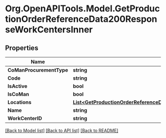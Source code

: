 # Org.OpenAPITools.Model.GetProductionOrderReferenceData200ResponseWorkCentersInner

## Properties

Name | Type | Description | Notes
------------ | ------------- | ------------- | -------------
**CoManProcurementType** | **string** |  | 
**Code** | **string** |  | 
**IsActive** | **bool** |  | 
**IsCoMan** | **bool** |  | 
**Locations** | [**List&lt;GetProductionOrderReferenceData200ResponseWorkCentersInnerLocationsInner&gt;**](GetProductionOrderReferenceData200ResponseWorkCentersInnerLocationsInner.md) |  | 
**Name** | **string** |  | 
**WorkCenterID** | **string** |  | 

[[Back to Model list]](../README.md#documentation-for-models) [[Back to API list]](../README.md#documentation-for-api-endpoints) [[Back to README]](../README.md)

